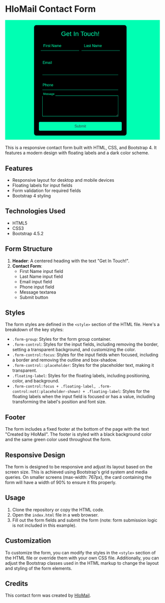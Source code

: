 # HloMail Contact Form

![HloMail Contact Form](Contact-4.png)

This is a responsive contact form built with HTML, CSS, and Bootstrap 4. It features a modern design with floating labels and a dark color scheme.

## Features

- Responsive layout for desktop and mobile devices
- Floating labels for input fields
- Form validation for required fields
- Bootstrap 4 styling

## Technologies Used

- HTML5
- CSS3
- Bootstrap 4.5.2

## Form Structure

1. **Header**: A centered heading with the text "Get In Touch!".
2. **Contact Form**:
   - First Name input field
   - Last Name input field
   - Email input field
   - Phone input field
   - Message textarea
   - Submit button

## Styles

The form styles are defined in the `<style>` section of the HTML file. Here's a breakdown of the key styles:

- `.form-group`: Styles for the form group container.
- `.form-control`: Styles for the input fields, including removing the border, setting a transparent background, and customizing the color.
- `.form-control:focus`: Styles for the input fields when focused, including a border and removing the outline and box-shadow.
- `.form-control::placeholder`: Styles for the placeholder text, making it transparent.
- `.floating-label`: Styles for the floating labels, including positioning, color, and background.
- `.form-control:focus + .floating-label, .form-control:not(:placeholder-shown) + .floating-label`: Styles for the floating labels when the input field is focused or has a value, including transforming the label's position and font size.

## Footer

The form includes a fixed footer at the bottom of the page with the text "Created by HloMail". The footer is styled with a black background color and the same green color used throughout the form.

## Responsive Design

The form is designed to be responsive and adjust its layout based on the screen size. This is achieved using Bootstrap's grid system and media queries. On smaller screens (max-width: 767px), the card containing the form will have a width of 90% to ensure it fits properly.

## Usage

1. Clone the repository or copy the HTML code.
2. Open the `index.html` file in a web browser.
3. Fill out the form fields and submit the form (note: form submission logic is not included in this example).

## Customization

To customize the form, you can modify the styles in the `<style>` section of the HTML file or override them with your own CSS file. Additionally, you can adjust the Bootstrap classes used in the HTML markup to change the layout and styling of the form elements.

## Credits

This contact form was created by [HloMail](https://hlomail.in).

